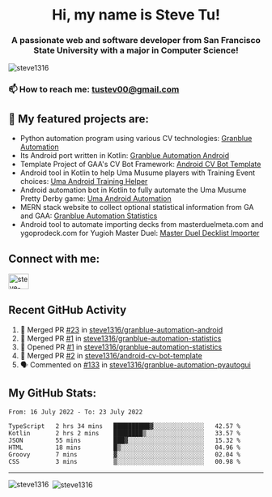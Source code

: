 <h1 align="center">Hi, my name is Steve Tu!</h1>
<h3 align="center">A passionate web and software developer from San Francisco State University with a major in Computer Science!</h3>

<p align="left"> <img src="https://komarev.com/ghpvc/?username=steve1316&label=Profile%20views&color=0e75b6&style=flat" alt="steve1316" /> </p>

### 📫 How to reach me: **tustev00@gmail.com**

## 🔭 My featured projects are:
- Python automation program using various CV technologies: [Granblue Automation](https://github.com/steve1316/granblue-automation-pyautogui)
- Its Android port written in Kotlin: [Granblue Automation Android](https://github.com/steve1316/granblue-automation-android)
- Template Project of GAA's CV Bot Framework: [Android CV Bot Template](https://github.com/steve1316/android-cv-bot-template)
- Android tool in Kotlin to help Uma Musume players with Training Event choices: [Uma Android Training Helper](https://github.com/steve1316/uma-android-training-helper)
- Android automation bot in Kotlin to fully automate the Uma Musume Pretty Derby game: [Uma Android Automation](https://github.com/steve1316/uma-android-automation)
- MERN stack website to collect optional statistical information from GA and GAA: [Granblue Automation Statistics](https://github.com/steve1316/granblue-automation-statistics)
- Android tool to automate importing decks from masterduelmeta.com and ygoprodeck.com for Yugioh Master Duel: [Master Duel Decklist Importer](https://github.com/steve1316/masterduel-android-decklist-importer)

## Connect with me:

<p align="left">
<a href="https://linkedin.com/in/steve-tu-370ba219b" target="blank"><img align="center" src="https://cdn.jsdelivr.net/npm/simple-icons@3.0.1/icons/linkedin.svg" alt="steve-tu-370ba219b" height="30" width="40" /></a>
</p>

## Recent GitHub Activity

<!--START_SECTION:activity-->
1. 🎉 Merged PR [#23](https://github.com/steve1316/granblue-automation-android/pull/23) in [steve1316/granblue-automation-android](https://github.com/steve1316/granblue-automation-android)
2. 🎉 Merged PR [#1](https://github.com/steve1316/granblue-automation-statistics/pull/1) in [steve1316/granblue-automation-statistics](https://github.com/steve1316/granblue-automation-statistics)
3. 💪 Opened PR [#1](https://github.com/steve1316/granblue-automation-statistics/pull/1) in [steve1316/granblue-automation-statistics](https://github.com/steve1316/granblue-automation-statistics)
4. 🎉 Merged PR [#2](https://github.com/steve1316/android-cv-bot-template/pull/2) in [steve1316/android-cv-bot-template](https://github.com/steve1316/android-cv-bot-template)
5. 🗣 Commented on [#133](https://github.com/steve1316/granblue-automation-pyautogui/issues/133) in [steve1316/granblue-automation-pyautogui](https://github.com/steve1316/granblue-automation-pyautogui)
<!--END_SECTION:activity-->

## My GitHub Stats:

<!--START_SECTION:waka-->

```text
From: 16 July 2022 - To: 23 July 2022

TypeScript   2 hrs 34 mins   ██████████▓░░░░░░░░░░░░░░   42.57 %
Kotlin       2 hrs 2 mins    ████████▒░░░░░░░░░░░░░░░░   33.57 %
JSON         55 mins         ███▓░░░░░░░░░░░░░░░░░░░░░   15.32 %
HTML         18 mins         █▒░░░░░░░░░░░░░░░░░░░░░░░   04.96 %
Groovy       7 mins          ▓░░░░░░░░░░░░░░░░░░░░░░░░   02.04 %
CSS          3 mins          ▒░░░░░░░░░░░░░░░░░░░░░░░░   00.98 %
```

<!--END_SECTION:waka-->

---

<p><img align="left" src="https://github-readme-stats.vercel.app/api/top-langs?username=steve1316&show_icons=true&locale=en&layout=compact&theme=radical" alt="steve1316" /></p>

<p>&nbsp;<img align="center" src="https://github-readme-stats.vercel.app/api?username=steve1316&show_icons=true&locale=en&count_private=true&theme=radical" alt="steve1316" /></p>

